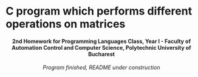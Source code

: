 <h1> C program which performs different operations on matrices </h1>
<h4 align = center> 2nd Homework for Programming Languages Class, Year I - Faculty of Automation Control and Computer Science, Polytechnic University of Bucharest </h4>
<p align = center> <i> Program finished, README under construction </i> </p>
